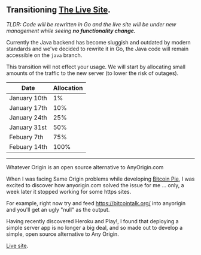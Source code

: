 ## Transitioning [The Live Site](http://www.whateverorigin.org/).

*TLDR: Code will be rewritten in Go and the live site will be under new management while seeing **no functionality change.***

Currently the Java backend has become sluggish and outdated by modern standards and we've decided to rewrite it in Go, the Java code will remain accessible on the `java` branch.

This transition will not effect your usage. We will start by allocating small amounts of the traffic to the new server (to lower the risk of outages).

| Date | Allocation |
| -- | -- |
| January 10th | 1% |
| January 17th | 10% |
| January 24th | 25% |
| January 31st | 50% |
| Febuary 7th |  75% |
| Febuary 14th | 100% |

-----


Whatever Origin is an open source alternative to AnyOrigin.com

When I was facing Same Origin problems while developing [Bitcoin Pie](http://bitcoinpie.com/), I was excited to discover how anyorigin.com solved the issue for me ... only, a week later it stopped working for some https sites.

For example, right now try and feed https://bitcointalk.org/ into anyorigin and you'll get an ugly "null" as the output.

Having recently discovered Heroku and Play!, I found that deploying a simple server app is no longer a big deal, and so made out to develop a simple, open source alternative to Any Origin.

[Live site](http://whateverorigin.org/).
